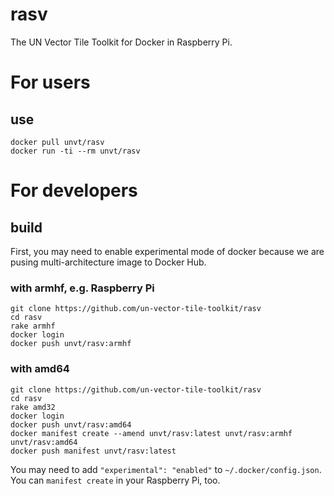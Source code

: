 # rasv
The UN Vector Tile Toolkit for Docker in Raspberry Pi.

# For users
## use
```
docker pull unvt/rasv
docker run -ti --rm unvt/rasv
```

# For developers
## build
First, you may need to enable experimental mode of docker because we are pusing multi-architecture image to Docker Hub.

### with armhf, e.g. Raspberry Pi
```
git clone https://github.com/un-vector-tile-toolkit/rasv
cd rasv
rake armhf
docker login
docker push unvt/rasv:armhf
```

### with amd64
```
git clone https://github.com/un-vector-tile-toolkit/rasv
cd rasv
rake amd32
docker login
docker push unvt/rasv:amd64
docker manifest create --amend unvt/rasv:latest unvt/rasv:armhf unvt/rasv:amd64
docker push manifest unvt/rasv:latest
```

You may need to add `"experimental": "enabled"` to `~/.docker/config.json`. You can `manifest create` in your Raspberry Pi, too. 
